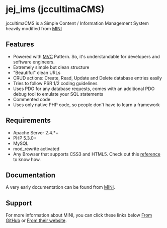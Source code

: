 # jej_ims (jccultimaCMS)

jccultimaCMS is a Simple Content / Information Management System heavily modified from [MINI](http://www.php-mini.com)

## Features

- Powered with [MVC](https://en.wikipedia.org/wiki/Model-view-controller) Pattern. So, it's understandable for developers and software engineers.
- Extremely simple but clean structure
- "Beautiful" clean URLs
- CRUD actions: Create, Read, Update and Delete database entries easily
- Tries to follow PSR 1/2 coding guidelines
- Uses PDO for any database requests, comes with an additional PDO debug tool to emulate your SQL statements
- Commented code
- Uses only native PHP code, so people don't have to learn a framework

## Requirements

- Apache Server 2.4.*+
- PHP 5.3.0+
- MySQL
- mod_rewrite activated
- Any Browser that supports CSS3 and HTML5. Check out this [reference](http://caniuse.com/) to know how.

## Documentation

A very early documentation can be found from [MINI](http://php-mini.com/documentation/).

## Support

For more information about MINI, you can click these links below
[From GitHub](https://www.github.com/panique/mini) or [From their website](http://www.php-mini.com/).